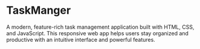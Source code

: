 # TaskManger
A modern, feature-rich task management application built with HTML, CSS, and JavaScript. This responsive web app helps users stay organized and productive with an intuitive interface and powerful features.

